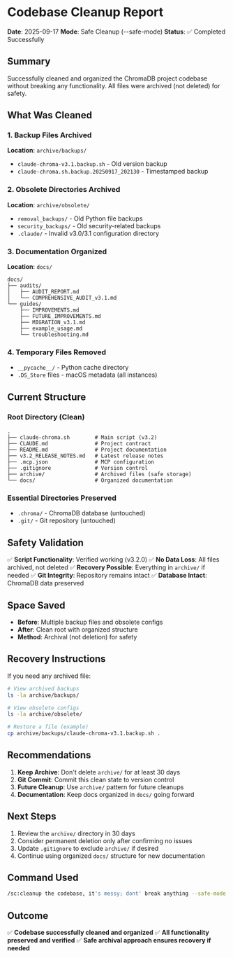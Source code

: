 # Codebase Cleanup Report

**Date**: 2025-09-17
**Mode**: Safe Cleanup (--safe-mode)
**Status**: ✅ Completed Successfully

## Summary

Successfully cleaned and organized the ChromaDB project codebase without breaking any functionality. All files were archived (not deleted) for safety.

## What Was Cleaned

### 1. Backup Files Archived
**Location**: `archive/backups/`
- `claude-chroma-v3.1.backup.sh` - Old version backup
- `claude-chroma.sh.backup.20250917_202130` - Timestamped backup

### 2. Obsolete Directories Archived
**Location**: `archive/obsolete/`
- `removal_backups/` - Old Python file backups
- `security_backups/` - Old security-related backups
- `.claude/` - Invalid v3.0/3.1 configuration directory

### 3. Documentation Organized
**Location**: `docs/`
```
docs/
├── audits/
│   ├── AUDIT_REPORT.md
│   └── COMPREHENSIVE_AUDIT_v3.1.md
└── guides/
    ├── IMPROVEMENTS.md
    ├── FUTURE_IMPROVEMENTS.md
    ├── MIGRATION_v3.1.md
    ├── example_usage.md
    └── troubleshooting.md
```

### 4. Temporary Files Removed
- `__pycache__/` - Python cache directory
- `.DS_Store` files - macOS metadata (all instances)

## Current Structure

### Root Directory (Clean)
```
.
├── claude-chroma.sh        # Main script (v3.2)
├── CLAUDE.md               # Project contract
├── README.md               # Project documentation
├── v3.2_RELEASE_NOTES.md   # Latest release notes
├── .mcp.json               # MCP configuration
├── .gitignore              # Version control
├── archive/                # Archived files (safe storage)
└── docs/                   # Organized documentation
```

### Essential Directories Preserved
- `.chroma/` - ChromaDB database (untouched)
- `.git/` - Git repository (untouched)

## Safety Validation

✅ **Script Functionality**: Verified working (v3.2.0)
✅ **No Data Loss**: All files archived, not deleted
✅ **Recovery Possible**: Everything in `archive/` if needed
✅ **Git Integrity**: Repository remains intact
✅ **Database Intact**: ChromaDB data preserved

## Space Saved

- **Before**: Multiple backup files and obsolete configs
- **After**: Clean root with organized structure
- **Method**: Archival (not deletion) for safety

## Recovery Instructions

If you need any archived file:

```bash
# View archived backups
ls -la archive/backups/

# View obsolete configs
ls -la archive/obsolete/

# Restore a file (example)
cp archive/backups/claude-chroma-v3.1.backup.sh .
```

## Recommendations

1. **Keep Archive**: Don't delete `archive/` for at least 30 days
2. **Git Commit**: Commit this clean state to version control
3. **Future Cleanup**: Use `archive/` pattern for future cleanups
4. **Documentation**: Keep docs organized in `docs/` going forward

## Next Steps

1. Review the `archive/` directory in 30 days
2. Consider permanent deletion only after confirming no issues
3. Update `.gitignore` to exclude `archive/` if desired
4. Continue using organized `docs/` structure for new documentation

## Command Used

```bash
/sc:cleanup the codebase, it's messy; dont' break anything --safe-mode --seq --ultrathink
```

## Outcome

✅ **Codebase successfully cleaned and organized**
✅ **All functionality preserved and verified**
✅ **Safe archival approach ensures recovery if needed**